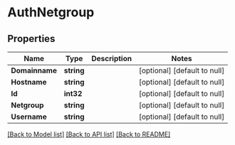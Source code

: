 # AuthNetgroup

## Properties
Name | Type | Description | Notes
------------ | ------------- | ------------- | -------------
**Domainname** | **string** |  | [optional] [default to null]
**Hostname** | **string** |  | [optional] [default to null]
**Id** | **int32** |  | [optional] [default to null]
**Netgroup** | **string** |  | [optional] [default to null]
**Username** | **string** |  | [optional] [default to null]

[[Back to Model list]](../README.md#documentation-for-models) [[Back to API list]](../README.md#documentation-for-api-endpoints) [[Back to README]](../README.md)


